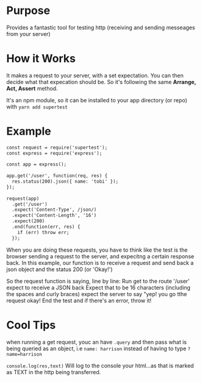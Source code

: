 <!-- Title: Super Test -->
<!-- Test that HTTP! -->

# Purpose
Provides a fantastic tool for testing http (receiving and sending messeages from your server)

# How it Works

It makes a request to your server, with a set expectation.  You can then decide what that expecation should be. So it's following the same **Arrange, Act, Assert** method.

It's an npm module, so it can be installed to your app directory (or repo) with `yarn add supertest`

# Example

```html
const request = require('supertest');
const express = require('express');
 
const app = express();
 
app.get('/user', function(req, res) {
  res.status(200).json({ name: 'tobi' });
});
 
request(app)
  .get('/user')
  .expect('Content-Type', /json/)
  .expect('Content-Length', '16')
  .expect(200)
  .end(function(err, res) {
    if (err) throw err;
  });
```
When you are doing these requests, you have to think like the test is the browser sending a request to the server, and expecitng a certain response back.  In this example, our function is to receive a request and send back a json object and the status 200 (or 'Okay!')

So the request function is saying, line by line:
Run get to the route '/user'
expect to receive a JSON back
Expect that to be 16 characters (including the spaces and curly braces)
expect the server to say "yep! you go tthe request okay!
End the test and if there's an error, throw it!


# Cool Tips
when running a get request, youc an have `.query` and then pass what is being queried as an object, i.e `name: harrison` instead of having to type `?name=harrison`

`console.log(res,text)` Will log to the console your html...as that is marked as TEXT in the http being transferred.


